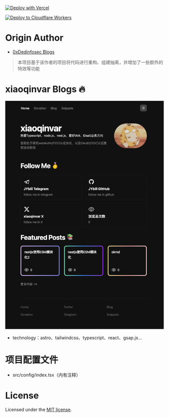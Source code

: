 [![Deploy with Vercel](https://vercel.com/button)](https://vercel.com/new/clone?repository-url=https://github.com/0xdedinfosec/0xdedinfosec-astro)

[![Deploy to Cloudflare Workers](https://deploy.workers.cloudflare.com/button)](https://deploy.workers.cloudflare.com/?url=https://github.com/0xdedinfosec/0xdedinfosec-astro)

# Origin Author
- [0xDedinfosec Blogs](https://github.com/0xdedinfosec/0xdedinfosec-astro)
> 本项目基于该作者的项目将代码进行重构、组建抽离，并增加了一些额外的特效等功能

# xiaoqinvar Blogs 🔥

![Banner](docs/images/banner.png)

- technology：astro、tailwindcss、typescript、react、gsap.js...

# 项目配置文件
- src/config/index.tsx（内有注释）

# License

Licensed under the [MIT license](https://github.com/0xdedinfosec/0xdedinfosec-astro/blob/main/LICENSE.md).
